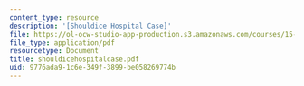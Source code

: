 ```yaml
---
content_type: resource
description: '[Shouldice Hospital Case]'
file: https://ol-ocw-studio-app-production.s3.amazonaws.com/courses/15-394-designing-and-leading-the-entrepreneurial-organization-spring-2003/9776ada91c6e349f3899be058269774b_shouldicehospitalcase.pdf
file_type: application/pdf
resourcetype: Document
title: shouldicehospitalcase.pdf
uid: 9776ada9-1c6e-349f-3899-be058269774b
---
```

